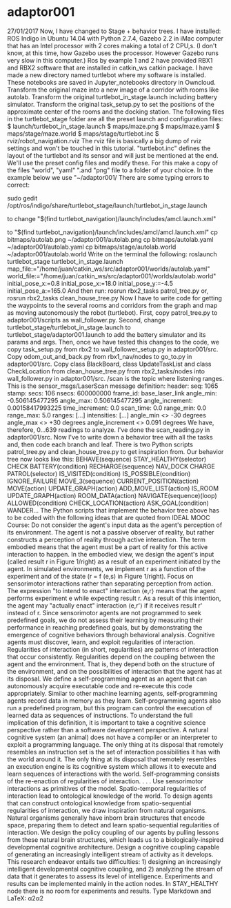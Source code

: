 # adaptor001
27/01/2017
Now, I have changed to Stage + behavior trees.
I have installed:
ROS Indigo in Ubuntu 14.04 with Python 2.7.4, Gazebo 2.2 in iMac computer that has an Intel processor with 2 cores making a total of 2 CPU,s. (I don't know, at this time, how Gazebo uses the processor. However Gazebo runs very slow in this computer.)
Ros by example 1 and 2 have provided RBX1 and RBX2 software that are installed in catkin_ws catkin package. I have made a new directory named turtlebot where my software is installed. These notebooks are saved in Jupyter_notebooks directory in Owncloud.
Transform the original maze into a new image of a corridor with rooms like autolab.
Transform the original turtlebot_in_stage.launch including battery simulator.
Transform the original task_setup.py to set the positions of the approximate center of the rooms and the docking station.
The following files in the turtlebot_stage folder are all the preset launch and configuration files:
$ launch/turtlebot_in_stage.launch
$ maps/maze.png
$ maps/maze.yaml
$ maps/stage/maze.world
$ maps/stage/turtlebot.inc
$ rviz/robot_navigation.rviz
The rviz file is basically a big dump of rviz settings and won't be touched in this tutorial. "turtlebot.inc" defines the layout of the turtlebot and its sensor and will just be mentioned at the end.
We'll use the preset config files and modify these. For this make a copy of the files "world", "yaml" ".and "png" file to a folder of your choice. In the example below we use "~/adaptor001/
There are some typing errors to correct:

sudo gedit  /opt/ros/indigo/share/turtlebot_stage/launch/turtlebot_in_stage.launch

to change "$(find turtlebot_navigation)/launch/includes/amcl.launch.xml"

to "$(find turtlebot_navigation)/launch/includes/amcl/amcl.launch.xml"
cp bitmaps/autolab.png ~/adaptor001/autolab.png
cp bitmaps/autolab.yaml ~/adaptor001/autolab.yaml
cp bitmaps/stage/autolab.world ~/adaptor001/autolab.world
Write on the terminal the following:
roslaunch turtlebot_stage turtlebot_in_stage.launch map_file:="/home/juan/catkin_ws/src/adaptor001/worlds/autolab.yaml" world_file:="/home/juan/catkin_ws/src/adaptor001/worlds/autolab.world" initial_pose_x:=0.8 initial_pose_x:=18.0 initial_pose_y:=-4.5 initial_pose_a:=165.0
And then run:
rosrun rbx2_tasks patrol_tree.py
or,
rosrun rbx2_tasks clean_house_tree.py
Now I have to write code for getting the waypoints to the several rooms and corridors from the graph and map as moving autonomously the robot (turtlebot).
First, copy patrol_tree.py to adaptor001/scripts as wall_follower.py.
Second, change turtlebot_stage/turtlebot_in_stage.launch to turtlebot_stage/adaptor001.launch to add the battery simulator and its params and args.
Then, once we have tested this changes to the code, we copy task_setup.py from rbx2 to wall_follower_setup.py in adaptor001/src.
Copy odom_out_and_back.py from rbx1_nav/nodes to go_to.py in adaptor001/src.
Copy class BlackBoard, class UpdateTaskList and class CheckLocation from clean_house_tree.py from rbx2_tasks/nodes into wall_follower.py in adaptor001/src.
/scan is the topic where listening ranges.
This is the sensor_msgs/LaserScan message definition:
header: 
  seq: 1065
  stamp: 
    secs: 106
    nsecs: 600000000
  frame_id: base_laser_link
angle_min: -0.506145477295
angle_max: 0.506145477295
angle_increment: 0.00158417993225
time_increment: 0.0
scan_time: 0.0
range_min: 0.0
range_max: 5.0
ranges: [...]
intensities: [...]
angle_min <> -30 degrees
angle_max <> +30 degrees
angle_increment <> 0.091 degrees
We have, therefore, 0...639 readings to analyze.
I've done the scan_reading.py in adaptor001/src.
Now I've to write down a behavior tree with all the tasks and, then code each branch and leaf. There is two Python scripts patrol_tree.py and clean_house_tree.py to get inspiration from. Our behavior tree now looks like this:
BEHAVE(sequence)
STAY_HEALTHY(selector)
CHECK BATTERY(condition)
RECHARGE(sequence)
NAV_DOCK
CHARGE
PATROL(selector)
IS_VISITED(condition)
IS_POSSIBLE(condition)
IGNORE_FAILURE
MOVE_3(sequence)
CURRENT_POSITION(action)
MOVE(action)
UPDATE_GRAPH(action)
ADD_MOVE_LIST(action)
IS_ROOM
UPDATE_GRAPH(action)
ROOM_DATA(action)
NAVIGATE(sequence)(loop)
ALLOWED(condition)
CHECK_LOCATION(action)
ASK_GOAL(condition)
WANDER...
The Python scripts that implement the behavior tree above has to be coded with the following ideas that are quoted from IDEAL MOOC Course:
Do not consider the agent's input data as the agent's perception of its environment.
The agent is not a passive observer of reality, but rather constructs a perception of reality through active interaction. The term embodied means that the agent must be a part of reality for this active interaction to happen.
In the embodied view, we design the agent's input (called result r in Figure 1/right) as a result of an experiment initiated by the agent. In simulated environments, we implement r as a function of the experiment and of the state (r = f (e,s) in Figure 1/right).
Focus on sensorimotor interactions rather than separating perception from action.
The expression "to intend to enact" interaction ⟨e,r⟩ means that the agent performs experiment e while expecting result r. As a result of this intention, the agent may "actually enact" interaction ⟨e,r'⟩ if it receives result r' instead of r.
Since sensorimotor agents are not programmed to seek predefined goals, we do not assess their learning by measuring their performance in reaching predefined goals, but by demonstrating the emergence of cognitive behaviors through behavioral analysis.
Cognitive agents must discover, learn, and exploit regularities of interaction.
Regularities of interaction (in short, regularities) are patterns of interaction that occur consistently. Regularities depend on the coupling between the agent and the environment. That is, they depend both on the structure of the environment, and on the possibilities of interaction that the agent has at its disposal.
We define a self-programming agent as an agent that can autonomously acquire executable code and re-execute this code appropriately.
Similar to other machine learning agents, self-programming agents record data in memory as they learn. Self-programming agents also run a predefined program, but this program can control the execution of learned data as sequences of instructions.
To understand the full implication of this definition, it is important to take a cognitive science perspective rather than a software development perspective. A natural cognitive system (an animal) does not have a compiler or an interpreter to exploit a programming language. The only thing at its disposal that remotely resembles an instruction set is the set of interaction possibilities it has with the world around it. The only thing at its disposal that remotely resembles an execution engine is its cognitive system which allows it to execute and learn sequences of interactions with the world.
Self-programming consists of the re-enaction of regularities of interaction.
. . .
Use sensorimotor interactions as primitives of the model.
Spatio-temporal regularities of interaction lead to ontological knowledge of the world.
To design agents that can construct ontological knowledge from spatio-sequential regularities of interaction, we draw inspiration from natural organisms. Natural organisms generally have inborn brain structures that encode space, preparing them to detect and learn spatio-sequential regularities of interaction. We design the policy coupling of our agents by pulling lessons from these natural brain structures, which leads us to a biologically-inspired developmental cognitive architecture.
Design a cognitive coupling capable of generating an increasingly intelligent stream of activity as it develops.
This research endeavor entails two difficulties: 1) designing an increasingly intelligent developmental cognitive coupling, and 2) analyzing the stream of data that it generates to assess its level of intelligence.
Experiments and results can be implemented mainly in the action nodes.
In STAY_HEALTHY node there is no room for experiments and results.
Type Markdown and LaTeX: α2α2
